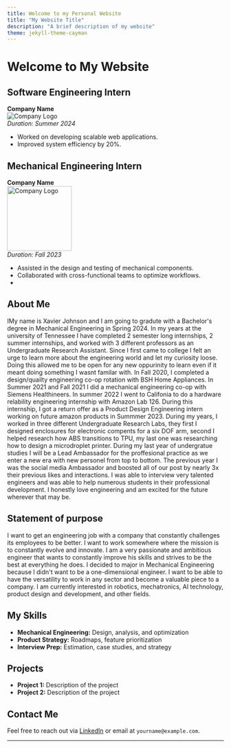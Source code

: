 ```yaml
---
title: Welcome to my Personal Website
title: "My Website Title"
description: "A brief description of my website"
theme: jekyll-theme-cayman
---
```


# Welcome to My Website

## Software Engineering Intern  
**Company Name**  
![Company Logo](https://upload.wikimedia.org/wikipedia/commons/a/a9/Example.jpg)  
*Duration: Summer 2024*  
- Worked on developing scalable web applications.  
- Improved system efficiency by 20%.

## Mechanical Engineering Intern  
**Company Name**  
<img src="https://upload.wikimedia.org/wikipedia/commons/a/a9/Example.jpg" alt="Company Logo" width="150"/>  
*Duration: Fall 2023*  
- Assisted in the design and testing of mechanical components.  
- Collaborated with cross-functional teams to optimize workflows.
- 
## About Me
IMy name is Xavier Johnson and I am going to gradute with a Bachelor's degree in Mechanical Engineering in Spring 2024. In my years at the university of Tennessee I have completed 2 semester long internships, 2 summer internships, and worked with 3 different professors as an Undergraduate Research Assistant. Since I first came to college I felt an urge to learn more about the engineering world and let my curiosity loose. Doing this allowed me to be open for any new oppurinity to learn even if it meant doing something I wasnt familar with. In Fall 2020, I completed a design/quailty engineering co-op rotation with BSH Home Appliances. In Summer 2021 and Fall 2021 I did a mechanical engineering co-op with Siemens Healthineers. In summer 2022 I went to Califonia to do a hardware relability engineering internship with Amazon Lab 126. During this internship, I got a return offer as a Product Design Engineering intern working on future amazon products in Summmer 2023. During my years, I worked in three different Undergraduate Research Labs, they first I designed enclosures for electronic compents for a six DOF arm, second I helped research how ABS transitions to TPU, my last one was researching how to design a microdroplet printer. During my last year of undergratue studies I will be a Lead Ambassador for the proffesional practice as we enter a new era with new personel from top to bottom. The previous year I was the social media Ambassador and boosted all of our post by nearly 3x their previous likes and interactions. I was able to interview very talented engineers and was able to help numerous students in their professional development. I honestly love engineering and am excited for the future wherever that may be.

## Statement of purpose 
I want to get an engineering job with a company that constantly challenges its employees to be better. I want to work somewhere where the mission is to constantly evolve and innovate. I am a very passionate and ambitious engineer that wants to constantly improve his skills and strives to be the best at everything he does. I decided to major in Mechanical Engineering because I didn't want to be a one-dimensional engineer. I want to be able to have the versatility to work in any sector and become a valuable piece to a company. I am currently interested in robotics, mechatronics, AI technology, product design and development, and other fields.



## My Skills
- **Mechanical Engineering:** Design, analysis, and optimization
- **Product Strategy:** Roadmaps, feature prioritization
- **Interview Prep:** Estimation, case studies, and strategy

## Projects
- **Project 1:** Description of the project
- **Project 2:** Description of the project

## Contact Me
Feel free to reach out via [LinkedIn](https://linkedin.com) or email at `yourname@example.com`.
       

   


---

